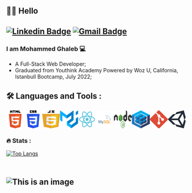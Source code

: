 ## 👨‍💻  Hello 
[![Linkedin Badge](https://img.shields.io/badge/-mohammed_ghaleb-blue?style=flat-square&logo=Linkedin&logoColor=white&link=https://www.linkedin.com/in/mohammed-ghaleb-693847230/)](https://www.linkedin.com/in/mohammed-ghaleb-693847230/) 
[![Gmail Badge](https://img.shields.io/badge/-alhelalimhmd750@gmail.com-c14438?style=flat-square&logo=Gmail&logoColor=white&link=mailto:alhelalimhmd750@gmail.com)](mailto:alhelalimhmd750@gmail.com)
<br />
-

### I am Mohammed Ghaleb 💻

- A Full-Stack Web Developer;
- Graduated from Youthink Academy Powered by Woz U, California, Istanbull Bootcamp, July 2022;


      
## :hammer_and_wrench: Languages and Tools :
<div>
<img src="https://github.com/Mousashi7/Mousashi7/blob/main/logos/html5-with-wordmark-color.svg"  alt="pic" align="left" height="48" width="48" >  
<img src="https://github.com/Mousashi7/Mousashi7/blob/main/logos/css-3-svgrepo-com.svg" alt="pic" align="left" height="48" width="48" >  
<img src="https://github.com/Mousashi7/Mousashi7/blob/main/logos/javascript.svg" alt="pic" align="left" height="48" width="48" ></a>  
<img src="https://github.com/Mousashi7/Mousashi7/blob/main/logos/material-ui-seeklogo.com.svg" alt="pic" align="left" height="48" width="48" >  
<img src="https://github.com/Mousashi7/Mousashi7/blob/main/logos/react-seeklogo.com.svg" align="left" alt="pic" height="48" width="48" >  
<img src="https://github.com/Mousashi7/Mousashi7/blob/main/logos/mysql-logo-svgrepo-com.svg" alt="pic" align="left" height="48" width="48" >  
<img src="https://github.com/Mousashi7/Mousashi7/blob/main/logos/nodejs-seeklogo.com.svg" alt="pic" align="left" height="48" width="48" >
<img src="https://github.com/Mousashi7/Mousashi7/blob/main/logos/sequelize-seeklogo.com.svg"  alt="pic" align="left" height="48" width="48" >  
<img src="https://github.com/Mousashi7/Mousashi7/blob/main/logos/git-seeklogo.com.svg"  alt="pic" align="left" height="48" width="48" > 
<img src="https://github.com/Mousashi7/Mousashi7/blob/main/logos/unity-seeklogo.com.svg"  alt="pic" align="left" height="48" width="48" > 
</div>
<br />   

  &nbsp; 
    
### :fire: Stats :
    
   
[![Top Langs](https://github-readme-stats.vercel.app/api/top-langs/?username=alhelali34&layout=compact)](https://github.com/anuraghazra/github-readme-stats)

 &nbsp;  
 ![This is an image](https://myoctocat.com/assets/images/base-octocat.svg)
-
 
